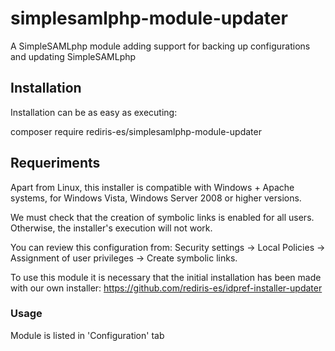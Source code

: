 # simplesamlphp-module-updater

A SimpleSAMLphp module adding support for backing up configurations and updating SimpleSAMLphp

## Installation

Installation can be as easy as executing:

   composer require rediris-es/simplesamlphp-module-updater

## Requeriments

Apart from Linux, this installer is compatible with Windows + Apache systems, for Windows Vista, Windows Server 2008 or higher versions.

We must check that the creation of symbolic links is enabled for all users. Otherwise, the installer's execution will not work.

You can review this configuration from: Security settings -> Local Policies -> Assignment of user privileges -> Create symbolic links.

To use this module it is necessary that the initial installation has been made with our own installer: https://github.com/rediris-es/idpref-installer-updater

### Usage

Module is listed in 'Configuration' tab
